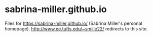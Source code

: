 # sabrina-miller.github.io

Files for https://sabrina-miller.github.io/ (Sabrina Miller's personal homepage).
http://www.ee.tufts.edu/~smille22/ redirects to this site.

